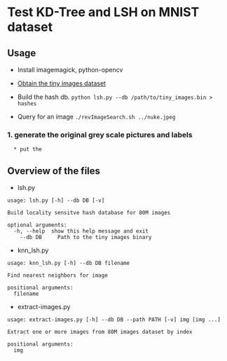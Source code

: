 # Test KD-Tree and LSH on MNIST dataset

## Usage
 * Install imagemagick, python-opencv
 * [Obtain the tiny images dataset](http://horatio.cs.nyu.edu/mit/tiny/data/index.html)
 * Build the hash db. 
`python lsh.py --db /path/to/tiny_images.bin > hashes`

 * Query for an image
`./revImageSearch.sh ../nuke.jpeg`
### 1. generate the original grey scale pictures and labels
      * put the

## Overview of the files
 * lsh.py
```
usage: lsh.py [-h] --db DB [-v]

Build locality sensitve hash database for 80M images

optional arguments:
  -h, --help  show this help message and exit
    --db DB     Path to the tiny images binary
```

 * knn_lsh.py
```
usage: knn_lsh.py [-h] --db DB filename

Find nearest neighbors for image

positional arguments:
  filename

```

 * extract-images.py
```
usage: extract-images.py [-h] --db DB --path PATH [-v] img [img ...]

Extract one or more images from 80M images dataset by index

positional arguments:
  img
```
